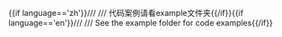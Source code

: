 {{if language=='zh'}}///
/// 代码案例请看example文件夹{{/if}}{{if language=='en'}}///
/// See the example folder for code examples{{/if}}